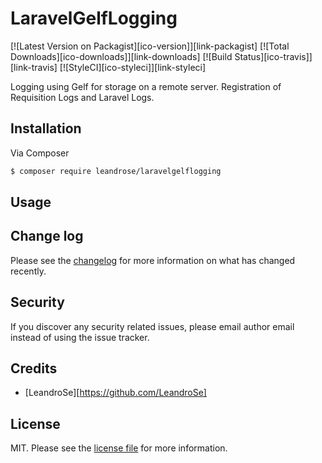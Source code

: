# LaravelGelfLogging

[![Latest Version on Packagist][ico-version]][link-packagist]
[![Total Downloads][ico-downloads]][link-downloads]
[![Build Status][ico-travis]][link-travis]
[![StyleCI][ico-styleci]][link-styleci]

Logging using Gelf for storage on a remote server. Registration of Requisition Logs and Laravel Logs.

## Installation

Via Composer

``` bash
$ composer require leandrose/laravelgelflogging
```

## Usage

## Change log

Please see the [changelog](changelog.md) for more information on what has changed recently.

## Security

If you discover any security related issues, please email author email instead of using the issue tracker.

## Credits

- [LeandroSe][https://github.com/LeandroSe]

## License

MIT. Please see the [license file](LICENSE) for more information.
